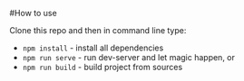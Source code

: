 #How to use

Clone this repo and then in command line type:

* `npm install` - install all dependencies
* `npm run serve` - run dev-server and let magic happen, or
* `npm run build` - build project from sources
